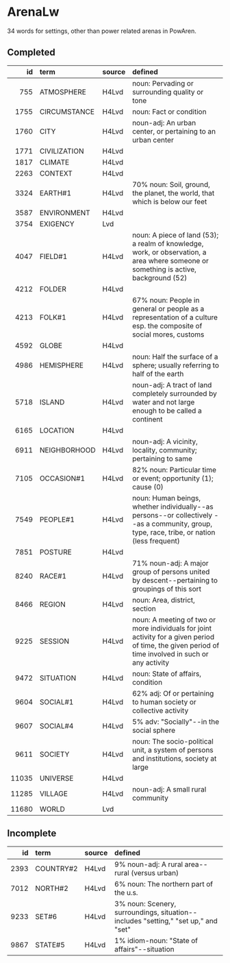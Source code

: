 # ArenaLw

34 words for settings, other than power related arenas in PowAren.

## Completed

|    id | term         | source   | defined                                                                                                                                              |
|------:|:-------------|:---------|:-----------------------------------------------------------------------------------------------------------------------------------------------------|
|   755 | ATMOSPHERE   | H4Lvd    | noun: Pervading or surrounding quality or tone                                                                                                       |
|  1755 | CIRCUMSTANCE | H4Lvd    | noun: Fact or condition                                                                                                                              |
|  1760 | CITY         | H4Lvd    | noun-adj: An urban center, or pertaining to an urban center                                                                                          |
|  1771 | CIVILIZATION | H4Lvd    |                                                                                                                                                      |
|  1817 | CLIMATE      | H4Lvd    |                                                                                                                                                      |
|  2263 | CONTEXT      | H4Lvd    |                                                                                                                                                      |
|  3324 | EARTH#1      | H4Lvd    | 70% noun: Soil, ground, the planet, the world, that which is below our feet                                                                          |
|  3587 | ENVIRONMENT  | H4Lvd    |                                                                                                                                                      |
|  3754 | EXIGENCY     | Lvd      |                                                                                                                                                      |
|  4047 | FIELD#1      | H4Lvd    | noun: A piece of land (53); a realm of knowledge, work, or observation,  a area where someone or something is active, background (52)                |
|  4212 | FOLDER       | H4Lvd    |                                                                                                                                                      |
|  4213 | FOLK#1       | H4Lvd    | 67% noun: People in general or people as a representation of a culture  esp. the composite of social mores, customs                                  |
|  4592 | GLOBE        | H4Lvd    |                                                                                                                                                      |
|  4986 | HEMISPHERE   | H4Lvd    | noun: Half the surface of a sphere; usually referring to half of the earth                                                                           |
|  5718 | ISLAND       | H4Lvd    | noun-adj: A tract of land completely surrounded by water and not large  enough to be called a continent                                              |
|  6165 | LOCATION     | H4Lvd    |                                                                                                                                                      |
|  6911 | NEIGHBORHOOD | H4Lvd    | noun-adj: A vicinity, locality, community; pertaining to same                                                                                        |
|  7105 | OCCASION#1   | H4Lvd    | 82% noun: Particular time or event; opportunity (1); cause (0)                                                                                       |
|  7549 | PEOPLE#1     | H4Lvd    | noun: Human beings, whether individually--as persons--or collectively  --as a community, group, type, race, tribe, or nation (less frequent)         |
|  7851 | POSTURE      | H4Lvd    |                                                                                                                                                      |
|  8240 | RACE#1       | H4Lvd    | 71% noun-adj: A major group of persons united by descent--pertaining to  groupings of this sort                                                      |
|  8466 | REGION       | H4Lvd    | noun: Area, district, section                                                                                                                        |
|  9225 | SESSION      | H4Lvd    | noun: A meeting of two or more individuals for joint activity for a given  period of time, the given period of time involved in such or any activity |
|  9472 | SITUATION    | H4Lvd    | noun: State of affairs, condition                                                                                                                    |
|  9604 | SOCIAL#1     | H4Lvd    | 62% adj: Of or pertaining to human society or collective activity                                                                                    |
|  9607 | SOCIAL#4     | H4Lvd    | 5% adv: "Socially"--in the social sphere                                                                                                             |
|  9611 | SOCIETY      | H4Lvd    | noun: The socio-political unit, a system of persons and institutions,  society at large                                                              |
| 11035 | UNIVERSE     | H4Lvd    |                                                                                                                                                      |
| 11285 | VILLAGE      | H4Lvd    | noun-adj: A small rural community                                                                                                                    |
| 11680 | WORLD        | Lvd      |                                                                                                                                                      |

## Incomplete

|   id | term      | source   | defined                                                                            |
|-----:|:----------|:---------|:-----------------------------------------------------------------------------------|
| 2393 | COUNTRY#2 | H4Lvd    | 9% noun-adj: A rural area--rural (versus urban)                                    |
| 7012 | NORTH#2   | H4Lvd    | 6% noun: The northern part of the u.s.                                             |
| 9233 | SET#6     | H4Lvd    | 3% noun: Scenery, surroundings, situation--includes "setting," "set up," and "set" |
| 9867 | STATE#5   | H4Lvd    | 1% idiom-noun: "State of affairs"--situation                                       |